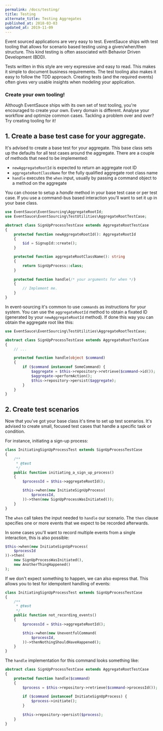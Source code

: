 ```yaml
---
permalink: /docs/testing/
title: Testing
alternate_title: Testing Aggregates
published_at: 2018-03-03
updated_at: 2019-11-09
---
```


Event sourced applications are very easy to test. EventSauce ships with test tooling
that allows for scenario based testing using a given/when/then structure. This kind
testing is often associated with Behavior Driven Development (BDD).

Tests written in this style are very expressive and easy to read. This makes it
simple to document business requirements. The test tooling also makes it easy
to follow the TDD approach. Creating tests (and the required events) often gives
very usable insights when modeling your application.

### Create your own tooling!

Although EventSauce ships with its own set of test tooling, you're encouraged to
create your own. Every domain is different. Analyse your workflow and optimize
common cases. Tackling a problem over and over? Try creating tooling for it!

## 1. Create a base test case for your aggregate.

It's advised to create a base test for your aggregate. This base class sets up the defaults
for all test cases around the aggregate. There are a couple of methods that need to be implemented:

* `newAggregateRootId` is expected to return an aggregate root ID
* `aggregateRootClassName` for the fully qualified aggregate root class name
* `handle` executes the `when` input, usually by passing a command object to a method on the aggregate

You can choose to setup a _handle_ method in your base test case or per test case.
If you use a command-bus based interaction you'll want to set it up in your base class.

```php
use EventSauce\EventSourcing\AggregateRootId;
use EventSauce\EventSourcing\TestUtilities\AggregateRootTestCase;

abstract class SignUpProcessTestCase extends AggregateRootTestCase
{
    protected function newAggregateRootId(): AggregateRootId
    {
        $id = SignupId::create();
    }

    protected function aggregateRootClassName(): string
    {
        return SignUpProcess::class;
    }
    
    protected function handle(/* your arguments for when */)
    {
        // Implement me.
    }
}
```

In event-sourcing it's common to use `commands` as instructions for your system. You
can use the `aggregateRootId` method to obtain a fixated ID (generated by your
`newAggregateRootId` method). If done this way you can obtain the aggregate root like
this:

```php
use EventSauce\EventSourcing\TestUtilities\AggregateRootTestCase;

abstract class SignUpProcessTestCase extends AggregateRootTestCase
{
    // ...

    protected function handle(object $command)
    {
        if ($command instanceof SomeCommand) {
            $aggregate = $this->repository->retrieve($command->id());
            $aggregate->performAction();
            $this->repository->persist($aggregate);
        }
    }
}
```

## 2. Create test scenarios

Now that you've got your base class it's time to set up test scenarios. It's advised to
create small, focused test cases that handle a specific task or condition.

For instance, initiating a sign-up process:

```php
class InitiatingSignUpProcessTest extends SignUpProcessTestCase
{
    /**
     * @test
     */
    public function initiating_a_sign_up_process()
    {
        $processId = $this->aggregateRootId();

        $this->when(new InitiateSignUpProcess(
            $processId,
        ))->then(new SignUpProcessWasInitiated());
    } 
}
```

The `when` call takes the input needed to `handle` our scenario. The `then` clause specifies
one or more events that we expect to be recorded afterwards.

In some cases you'll want to record multiple events from a single interaction, this is also
possible:

```php
$this->when(new InitiateSignUpProcess(
    $processId
))->then(
    new SignUpProcessWasInitiated(),
    new AnotherThingHappened()
);
```

If we don't expect something to happen, we can also express that. This allows you to test for
idempotent handling of events:

```php
class InitiatingSignUpProcessTest extends SignUpProcessTestCase
{
    /**
     * @test
     */
    public function not_recording_events()
    {
        $processId = $this->aggregateRootId();

        $this->when(new UneventfulCommand(
            $processId,
        ))->thenNothingShouldHaveHappened();
    }
}
```

The `handle` implementation for this command looks something like:

```php
abstract class SignUpProcessTestCase extends AggregateRootTestCase
{
    protected function handle($command)
    {
        $process = $this->repository->retrieve($command->processId());
        
        if ($command instanceof InitiateSignUpProcess) {
            $process->initiate();           
        }
        
        $this->repository->persist($process);
    }
}
```
